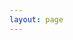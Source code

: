 ```yaml
---
layout: page
---
```

<script setup>
import {
  VPTeamPage,
  VPTeamPageTitle,
  VPTeamMembers,
  VPTeamPageSection
} from 'vitepress/theme'

const coreMembers = [
  {
    avatar: '/mingze.jpg',
    name: '茗泽',
    title: '服主',
    links: [
      { icon: 'maildotru', link: 'mailto:1337679717@qq.com' }
    ]
  },
  {
    avatar: '/yaoning.png',
    name: '药宁',
    title: 'UP主',
    links: [
      { icon: 'bilibili', link: 'https://space.bilibili.com/2128068100?spm_id_from=333.337.0.0' },
      { icon: 'maildotru', link: 'mailto:1359174292@qq.com' }
    ]
  },
  {
    avatar: '/canglang.jpg',
    name: '沧浪',
    title: '服务器后台配置文件管理',
    links: [
      { icon: 'maildotru', link: 'mailto:930941666@qq.com' }
    ]
  },
  {
    avatar: '/muxi.jpg',
    name: '慕曦',
    title: '服务器内部事件管理',
    links: [
      { icon: 'maildotru', link: 'mailto:1542539885@qq.com' }
    ]
  },
  {
    avatar: '/zhouzhou.jpg',
    name: '周周',
    title: '服务器内部事件管理',
    links: [
      { icon: 'maildotru', link: 'mailto:3434792375@qq.com' }
    ]
  },
  {
    avatar: '/apt.jpg',
    name: 'APT INSTALL',
    title: '服务器文档管理',
    links: [
      { icon: 'maildotru', link: 'mailto:rain_187103@outlook.com' }
    ]
  },
]
const qq = [
  {
    avatar: '/伊蕾娜.jpg',
    name: '天王',
    title: '四代目火影',
    links: [

    ]
  },
  {
    avatar: '/bocchi.jpg',
    name: 'bocchi',
    title: '群波奇',
    links: [

    ]
  },
  {
    avatar: '/999.jpg',
    name: '三玖',
    title: '佳宝',
    links: [

    ]
  },
  {
    avatar: '/白菜.jpg',
    name: '白菜する',
    title: '药政王',
    links: [

    ]
  },
  {
    avatar: '/尘世.jpg',
    name: '尘世乱游',
    title: '试药员',
    links: [

    ]
  },
  {
    avatar: '/枫.jpg',
    name: '枫杺デス',
    title: '群聊管理员',
    links: [

    ]
  },
  {
    avatar: '/时鲤.jpg',
    name: '时理',
    title: '惨中人',
    links: [

    ]
  },
  {
    avatar: '/AAA.jpg',
    name: 'AAA异世界兽耳娘批发商',
    title: '武神之刃',
    links: [

    ]
  },
  {
    avatar: '/DD.jpg',
    name: 'Dd～',
    title: '药房老板',
    links: [

    ]
  },
  {
    avatar: '/star.jpg',
    name: '星河璀璨',
    title: '星河不可及',
    links: [

    ]
  },
  {
    avatar: '/zero.jpg',
    name: '归零之歌',
    title: '归零砭坊',
    links: [

    ]
  },
]
const partners = [
  {
    avatar: '/vitepress-logo-large.svg',
    name: 'VitePress',
    title: '网站框架',
    links: [
      { icon: 'github', link: 'https://github.com/vuejs/vitepress' },
      { icon: 'maildotru', link: 'https://vitepress.dev/zh/' }
    ]
  },]
</script>

<VPTeamPage>
  <VPTeamPageTitle>
    <template #title>管理团队</template>
    <template #lead>感谢他们的贡献与服务。</template>
  </VPTeamPageTitle>
  <VPTeamMembers size="medium" :members="coreMembers" />
    <VPTeamPageSection>
    <template #title>Q群管理员</template>
    <template #lead>当代米切尔</template>
    <template #members>
      <VPTeamMembers size="small" :members="qq" />
    </template>
  </VPTeamPageSection>
  <VPTeamPageSection>
    <template #title>特别鸣谢</template>
    <template #lead>...</template>
    <template #members>
      <VPTeamMembers size="small" :members="partners" />
    </template>
  </VPTeamPageSection>
</VPTeamPage>

<!-- <style src="/.vitepress/theme/ProfileCard.css"></style>
<div class="linkcard">
  <a href="https://vitepress.yiov.top/" target="_blank">
    <p class="description">茗泽<br><span>职务：服主</span><br><span>职务：服主</span></p>
    <div class="logo">
        <img alt="Logo" width="70px" height="70px" src="https://sm.ms/image/g4LrTQwGNzF9ekR" />
    </div>
  </a>
</div> 别删这段，不然以后不好调用-->
<!--https://icon-sets.iconify.design/simple-icons/?keyword=sim vitepress默认图标库-->